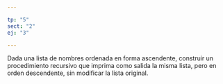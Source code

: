 ```yaml
---

tp: "5"
sect: "2"
ej: "3"

---
```


Dada una lista de nombres ordenada en forma ascendente, construir un procedimiento recursivo que imprima como salida la misma lista, pero en orden descendente, sin modificar la lista original.